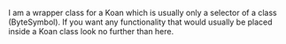I am a wrapper class for a Koan which is usually only a selector of a class (ByteSymbol).
If you want any functionality that would usually be placed inside a Koan class look no further than here.